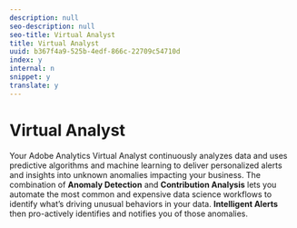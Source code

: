 ```yaml
---
description: null
seo-description: null
seo-title: Virtual Analyst
title: Virtual Analyst
uuid: b367f4a9-525b-4edf-866c-22709c54710d
index: y
internal: n
snippet: y
translate: y
---
```


# Virtual Analyst

Your Adobe Analytics Virtual Analyst continuously analyzes data and uses predictive algorithms and machine learning to deliver personalized alerts and insights into unknown anomalies impacting your business. The combination of **Anomaly Detection** and **Contribution Analysis** lets you automate the most common and expensive data science workflows to identify what’s driving unusual behaviors in your data. **Intelligent Alerts** then pro-actively identifies and notifies you of those anomalies. 
